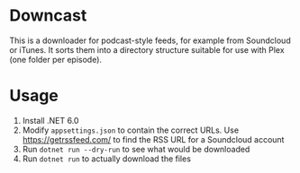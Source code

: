 ﻿# Downcast

This is a downloader for podcast-style feeds, for example from Soundcloud or iTunes. It sorts them into a directory structure suitable for use with Plex (one folder per episode).

# Usage

1. Install .NET 6.0
2. Modify `appsettings.json` to contain the correct URLs. Use https://getrssfeed.com/ to find the RSS URL for a Soundcloud account
3. Run `dotnet run --dry-run` to see what would be downloaded
4. Run `dotnet run` to actually download the files